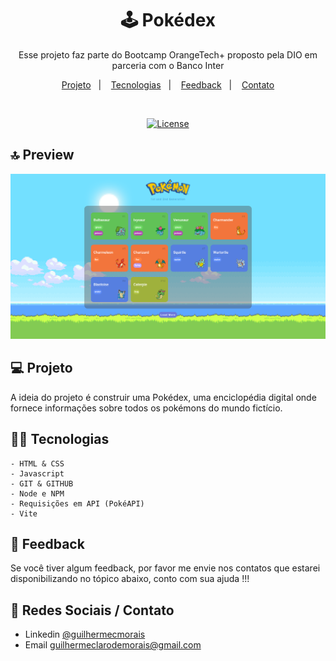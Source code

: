 <h1 align="center"> 🕹 Pokédex    </h1>

<p align="center">
Esse projeto faz parte do Bootcamp OrangeTech+ proposto pela DIO em parceria com o Banco Inter
</p>

<p align="center">
  <a href="#-tecnologias">Projeto</a>&nbsp;&nbsp;&nbsp;|&nbsp;&nbsp;&nbsp;
  <a href="#-projeto">Tecnologias</a>&nbsp;&nbsp;&nbsp;|&nbsp;&nbsp;&nbsp;
  <a href="#-layout">Feedback</a>&nbsp;&nbsp;&nbsp;|&nbsp;&nbsp;&nbsp;
  <a href="#memo-licença">Contato</a>
</p>

<br>

<p align="center">
<a href="https://pt.wikipedia.org/wiki/Licen%C3%A7a_MIT">
	<img alt="License" src="https://camo.githubusercontent.com/fd551ba4b042d89480347a0e74e31af63b356b2cac1116c7b80038f41b04a581/68747470733a2f2f696d672e736869656c64732e696f2f62616467652f4c6963656e73652d4d49542d677265656e2e737667" />
	</a>


<br>

## 🔝 Preview

![preview](./public/preview.png)

## 💻 Projeto

A ideia do projeto é construir uma Pokédex, uma enciclopédia digital onde fornece informações sobre todos os pokémons do mundo fictício.

## 👨‍💻 Tecnologias

    - HTML & CSS
    - Javascript
    - GIT & GITHUB
    - Node e NPM
    - Requisições em API (PokéAPI)
    - Vite


## 🚀 Feedback

Se você tiver algum feedback, por favor me envie nos contatos que estarei disponibilizando no tópico abaixo, conto com sua ajuda !!!


## 📍 Redes Sociais / Contato

- Linkedin [@guilhermecmorais](https://www.linkedin.com/in/guilhermecmorais/)
- Email guilhermeclarodemorais@gmail.com
